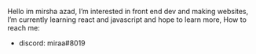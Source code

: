 Hello im mirsha azad, I’m interested in front end dev and making websites,
I’m currently learning react and javascript and hope to learn more,
 How to reach me:

 - discord: miraa#8019
